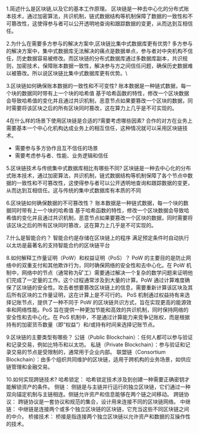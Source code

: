 1.简述什么是区块链,以及它的基本工作原理。
区块链是一种去中心化的分布式账本技术，通过加密算法，共识机制，链式数据结构等机制保障了数据的一致性和不可篡改性，这使得参与者可以公开透明地查询和跟踪数据的变更，从而达到互相信任。

2.为什么在需要多方参与的解决方案中,区块链比集中式数据库更有优势?
多方参与的解决方案中，集中式数据库无法解决的痛点是数据单点，参与者对中央机构不信任，历史数据容易被修改。而区块链的分布式数据库通过多数据库副本，共识规则，加密技术，保障账本数据一致性，解决参与方之间信任问题，确保历史数据难以被篡改。所以说区块链比集中式数据库更有优势。\

3.区块链如何确保账本数据的一致性和不可变性?
账本数据是一种链式数据，每一个块的数据同时带有上一个块的哈希值
基于哈希函数的特性，修改一个区块数据会导致哈希值的变化并且通过共识机制，恶意节点如果要篡改一个区块的数据，同时需要将该区块之后的所有区块同时篡改，这在算力上几乎是不可实现的。

4在什么样的场景下使用区块链是合适的?需要考虑哪些因素?
合作的对方在业务上需要基本一个中心化机构达成业务上的相互信任，这种情况就可以采用区块链技术。
- 需要参与多方协作且互不信任的场景
- 需要考虑参与者、性能、业务逻辑和信任

5.区块链技术与传统集中式数据库相比有哪些不同?
区块链是一种去中心化的分布式账本技术，通过加密算法，共识机制，链式数据结构等机制保障了各个节点中数据的一致性和不可篡改性，这使得参与者可以公开透明地查询和跟踪数据的变更，从而达到互相信任。这与传统的集中式数据库有本质的不同

6.区块链如何确保数据的不可篡改性？
账本数据是一种链式数据，每一个块的数据同时带有上一个块的哈希值
基于哈希函数的特性，修改一个区块数据会导致哈希值的变化并且通过共识机制，恶意节点如果要篡改一个区块的数据，同时需要将该区块之后的所有区块同时篡改，这在算力上几乎是不可实现的。

7.什么是智能合约？
智能合约是存储在区块链上的程序
满足预定条件时自动执行
以太坊是最著名的支持智能合约的区块链平台

8.如何解释工作量证明（PoW）和权益证明（PoS）？
PoW 的主要目的是防止网络中的双重支付和其他欺诈行为，同时确保网络的安全性和去中心化。在 PoW 机制中，网络中的节点（通常称为矿工）需要通过解决一个复杂的数学问题来证明他们完成了一定量的工作。这个过程通常涉及到大量的计算。PoW 通过计算难度确保了区块链的安全性。攻击者想要篡改区块链上的信息，需要重新计算该区块及其后所有区块的工作量证明，这在计算上是不可行的。
PoS 机制通过权益持有来选择记账节点，提供了一种不同于 PoW 的区块链共识方式，旨在实现更高的能源效率和网络性能。PoS 旨在提供一种更加节能和高效的共识机制，同时保持网络的安全性和去中心化。在 PoS 机制中，不是通过计算能力来竞争记账权，而是根据持有的加密货币数量（即“权益”）和/或持有时间来选择记账节点。

9.区块链的主要类型有哪些？
公链（Public Blockchain）：任何人都可以参与验证和记录交易，例如比特币和以太坊。
私链（Private Blockchain）：参与验证和记录交易的节点是受限制的，通常用于企业内部。
联盟链（Consortium Blockchain）：由多个组织共同维护的区块链，适用于跨机构的业务场景，如供应链管理和金融交易。

10.如何实现跨链技术?
哈希锁定： 哈希锁定技术涉及到创建一种需要正确密钥才能解锁资产的条件。
侧链： 侧链是与主链并行运行的独立区块链，它们通过一种双向锚定机制与主链相连。侧链允许资产和信息能够在两个链之间移动。
跨链协议： 跨链协议是一套协议和规范的集合，设计用来连接不同的区块链网络。
中继链： 中继链是连接两个或多个独立区块链的区块链，它充当这些不同区块链之间的中介。
桥接技术： 桥接是指连接两个独立区块链以允许资产和数据的互操作性的技术。
